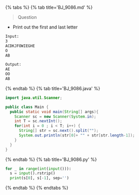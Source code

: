 {% tabs %}
{% tab title='BJ_9086.md' %}

> Question

* Print out the first and last letter

```txt
Input:
3
ACDKJFOWIEGHE
O
AB

Output:
AE
OO
AB
```

{% endtab %}
{% tab title='BJ_9086.java' %}

```java
import java.util.Scanner;

public class Main {
  public static void main(String[] args){
    Scanner sc = new Scanner(System.in);
    int T = sc.nextInt();
    for(int i = 0 ; i < T; i++) {
      String[] str = sc.next().split("");
      System.out.println(str[0]+ "" + str[str.length-1]);
    }
  }
}
```

{% endtab %}
{% tab title='BJ_9086.py' %}

```py
for _ in range(int(input())):
  s = input().rstrip()
  print(s[0], s[-1], sep='')
```

{% endtab %}
{% endtabs %}
